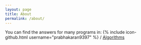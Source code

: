 ```yaml
---
layout: page
title: About
permalink: /about/
---
```


You can find the answers for many programs in:
{% include icon-github.html username="prabhakaran9397" %} /
[Algorithms](https://github.com/prabhakaran9397/Algorithms)
